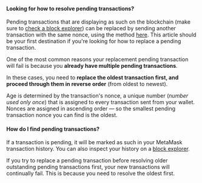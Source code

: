 
#### Looking for how to resolve pending transactions?


Pending transactions that are displaying as such on the blockchain (make sure to [check a block explorer](https://support.metamask.io/hc/en-us/articles/360057536611)) can be replaced by sending another transaction with the same nonce, using the method [here](https://support.metamask.io/hc/en-us/articles/360015489251). This article should be your first destination if you're looking for how to replace a pending transaction.



One of the most common reasons your replacement pending transaction will fail is because you **already have multiple pending transactions**. 


In these cases, you need to **replace the oldest transaction first, and proceed through them in reverse order** (from oldest to newest). 


Age is determined by the transaction's nonce, a unique number (*number used only once*) that is assigned to every transaction sent from your wallet. Nonces are assigned in ascending order — so the smallest pending transaction nonce you can find is the oldest. 



#### How do I find pending transactions?


If a transaction is pending, it will be marked as such in your MetaMask transaction history. You can also inspect your history on a [block explorer](https://support.metamask.io/hc/en-us/articles/360057536611).



If you try to replace a pending transaction before resolving older outstanding pending transactions first, your new transactions will continually fail. This is because you need to resolve the oldest first. 

